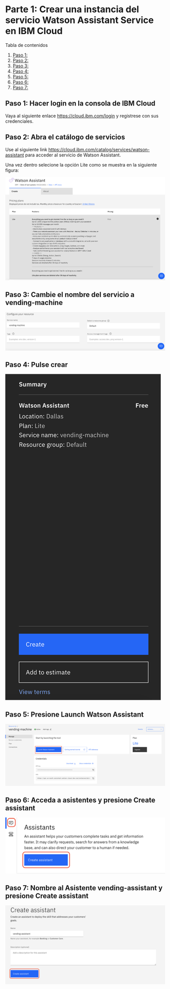 # Parte 1: Crear una instancia del servicio Watson Assistant Service en IBM Cloud

Tabla de contenidos
1. [Paso 1:](#1-step-1)
2. [Paso 2:](#2-step-2)
3. [Paso 3:](#3-step-3)
4. [Paso 4:](#4-step-4)
5. [Paso 5:](#5-step-5)
6. [Paso 6:](#6-step-6)
7. [Paso 7:](#7-step-7)

<a name="1-step-1"></a>
## Paso 1: Hacer login en la consola de IBM Cloud

Vaya al siguiente enlace https://cloud.ibm.com/login y registrese con sus credenciales.

<a name="1-step-2"></a>
## Paso 2: Abra el catálogo de servicios

Use al siguiente link https://cloud.ibm.com/catalog/services/watson-assistant para acceder al servicio de Watson Assistant.

Una vez dentro selecione la opción Lite como se muestra en la siguiente figura:

![Watson](../images/WatsonAssistant.png)

<a name="1-step-3"></a>
## Paso 3: Cambie el nombre del servicio a vending-machine

![NameWatson](../images/nombreWatson.png)

<a name="1-step-4"></a>
## Paso 4: Pulse crear

![CreateWatson](../images/crearWatson.png)

<a name="1-step-5"></a>
## Paso 5: Presione Launch Watson Assistant

![LaunchWatson](../images/launchWatson.png)

<a name="1-step-6"></a>
## Paso 6: Acceda a asistentes y presione Create assistant

![CrearAsistente](../images/crearAsistente.png)

<a name="1-step-7"></a>
## Paso 7: Nombre al Asistente vending-assistant y presione Create assistant

![NombreAsistente](../images/nombreAsistente.png)
